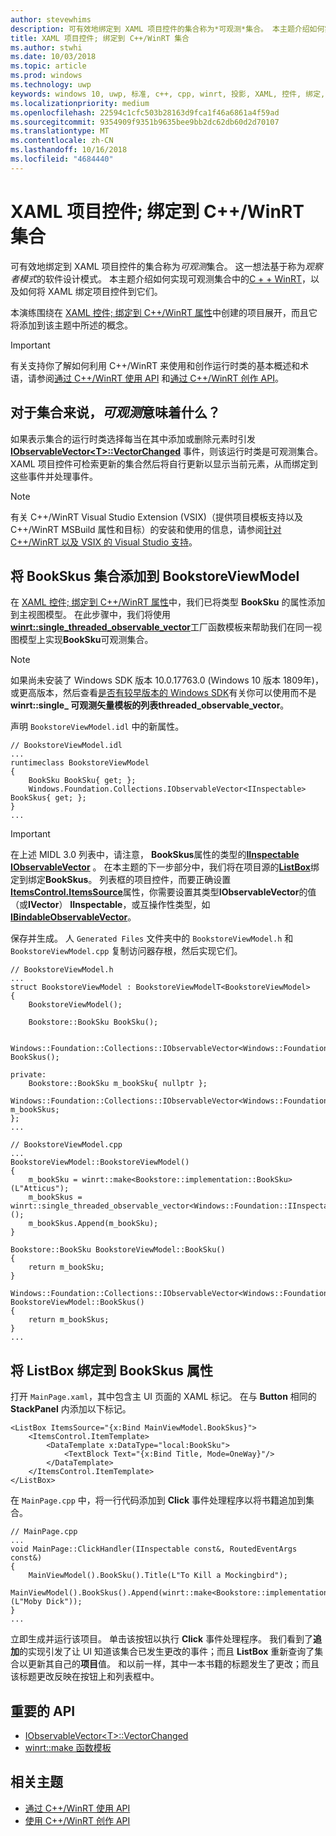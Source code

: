 ```yaml
---
author: stevewhims
description: 可有效地绑定到 XAML 项目控件的集合称为*可观测*集合。 本主题介绍如何实现和使用可观测集合以及如何将 XAML 项目控件绑定到该集合。
title: XAML 项目控件; 绑定到 C++/WinRT 集合
ms.author: stwhi
ms.date: 10/03/2018
ms.topic: article
ms.prod: windows
ms.technology: uwp
keywords: windows 10, uwp, 标准, c++, cpp, winrt, 投影, XAML, 控件, 绑定, 集合
ms.localizationpriority: medium
ms.openlocfilehash: 22594c1cfc503b28163d9fca1f46a6861a4f59ad
ms.sourcegitcommit: 9354909f9351b9635bee9bb2dc62db60d2d70107
ms.translationtype: MT
ms.contentlocale: zh-CN
ms.lasthandoff: 10/16/2018
ms.locfileid: "4684440"
---
```

# <a name="xaml-items-controls-bind-to-a-cwinrt-collection"></a>XAML 项目控件; 绑定到 C++/WinRT 集合

可有效地绑定到 XAML 项目控件的集合称为*可观测*集合。 这一想法基于称为*观察者模式*的软件设计模式。 本主题介绍如何实现可观测集合中的[C + + WinRT](/windows/uwp/cpp-and-winrt-apis/intro-to-using-cpp-with-winrt)，以及如何将 XAML 绑定项目控件到它们。

本演练围绕在 [XAML 控件; 绑定到 C++/WinRT 属性](binding-property.md)中创建的项目展开，而且它将添加到该主题中所述的概念。

> [!IMPORTANT]
> 有关支持你了解如何利用 C++/WinRT 来使用和创作运行时类的基本概述和术语，请参阅[通过 C++/WinRT 使用 API](consume-apis.md) 和[通过 C++/WinRT 创作 API](author-apis.md)。

## <a name="what-does-observable-mean-for-a-collection"></a>对于集合来说，*可观测*意味着什么？
如果表示集合的运行时类选择每当在其中添加或删除元素时引发 [**IObservableVector&lt;T&gt;::VectorChanged**](/uwp/api/windows.foundation.collections.iobservablevector-1.vectorchanged) 事件，则该运行时类是可观测集合。 XAML 项目控件可检索更新的集合然后将自行更新以显示当前元素，从而绑定到这些事件并处理事件。

> [!NOTE]
> 有关 C++/WinRT Visual Studio Extension (VSIX)（提供项目模板支持以及 C++/WinRT MSBuild 属性和目标）的安装和使用的信息，请参阅[针对 C++/WinRT 以及 VSIX 的 Visual Studio 支持](intro-to-using-cpp-with-winrt.md#visual-studio-support-for-cwinrt-and-the-vsix)。

## <a name="add-a-bookskus-collection-to-bookstoreviewmodel"></a>将 **BookSkus** 集合添加到 **BookstoreViewModel**

在 [XAML 控件; 绑定到 C++/WinRT 属性](binding-property.md)中，我们已将类型 **BookSku** 的属性添加到主视图模型。 在此步骤中，我们将使用[**winrt::single_threaded_observable_vector**](/uwp/cpp-ref-for-winrt/single-threaded-observable-vector)工厂函数模板来帮助我们在同一视图模型上实现**BookSku**可观测集合。

> [!NOTE]
> 如果尚未安装了 Windows SDK 版本 10.0.17763.0 (Windows 10 版本 1809年)，或更高版本，然后查看[是否有较早版本的 Windows SDK](/uwp/cpp-ref-for-winrt/single-threaded-observable-vector#if-you-have-an-older-version-of-the-windows-sdk)有关你可以使用而不是**winrt::single_ 可观测矢量模板的列表threaded_observable_vector**。

声明 `BookstoreViewModel.idl` 中的新属性。

```idl
// BookstoreViewModel.idl
...
runtimeclass BookstoreViewModel
{
    BookSku BookSku{ get; };
    Windows.Foundation.Collections.IObservableVector<IInspectable> BookSkus{ get; };
}
...
```

> [!IMPORTANT]
> 在上述 MIDL 3.0 列表中，请注意， **BookSkus**属性的类型的[**IInspectable**](/windows/desktop/api/inspectable/nn-inspectable-iinspectable) [**IObservableVector**](/uwp/api/windows.foundation.collections.ivector_t_) 。 在本主题的下一步部分中，我们将在项目源的[**ListBox**](/uwp/api/windows.ui.xaml.controls.listbox)绑定到绑定**BookSkus**。 列表框的项目控件，而要正确设置[**ItemsControl.ItemsSource**](/uwp/api/windows.ui.xaml.controls.itemscontrol.itemssource)属性，你需要设置其类型**IObservableVector**的值 （或**IVector**） **IInspectable**，或互操作性类型，如[**IBindableObservableVector**](/uwp/api/windows.ui.xaml.interop.ibindableobservablevector)。

保存并生成。 人 `Generated Files` 文件夹中的 `BookstoreViewModel.h` 和 `BookstoreViewModel.cpp` 复制访问器存根，然后实现它们。

```cppwinrt
// BookstoreViewModel.h
...
struct BookstoreViewModel : BookstoreViewModelT<BookstoreViewModel>
{
    BookstoreViewModel();

    Bookstore::BookSku BookSku();

    Windows::Foundation::Collections::IObservableVector<Windows::Foundation::IInspectable> BookSkus();

private:
    Bookstore::BookSku m_bookSku{ nullptr };
    Windows::Foundation::Collections::IObservableVector<Windows::Foundation::IInspectable> m_bookSkus;
};
...
```

```cppwinrt
// BookstoreViewModel.cpp
...
BookstoreViewModel::BookstoreViewModel()
{
    m_bookSku = winrt::make<Bookstore::implementation::BookSku>(L"Atticus");
    m_bookSkus = winrt::single_threaded_observable_vector<Windows::Foundation::IInspectable>();
    m_bookSkus.Append(m_bookSku);
}

Bookstore::BookSku BookstoreViewModel::BookSku()
{
    return m_bookSku;
}

Windows::Foundation::Collections::IObservableVector<Windows::Foundation::IInspectable> BookstoreViewModel::BookSkus()
{
    return m_bookSkus;
}
...
```

## <a name="bind-a-listbox-to-the-bookskus-property"></a>将 ListBox 绑定到 **BookSkus** 属性
打开 `MainPage.xaml`，其中包含主 UI 页面的 XAML 标记。 在与 **Button** 相同的 **StackPanel** 内添加以下标记。

```xaml
<ListBox ItemsSource="{x:Bind MainViewModel.BookSkus}">
    <ItemsControl.ItemTemplate>
        <DataTemplate x:DataType="local:BookSku">
            <TextBlock Text="{x:Bind Title, Mode=OneWay}"/>
        </DataTemplate>
    </ItemsControl.ItemTemplate>
</ListBox>
```

在 `MainPage.cpp` 中，将一行代码添加到 **Click** 事件处理程序以将书籍追加到集合。

```cppwinrt
// MainPage.cpp
...
void MainPage::ClickHandler(IInspectable const&, RoutedEventArgs const&)
{
    MainViewModel().BookSku().Title(L"To Kill a Mockingbird");
    MainViewModel().BookSkus().Append(winrt::make<Bookstore::implementation::BookSku>(L"Moby Dick"));
}
...
```

立即生成并运行该项目。 单击该按钮以执行 **Click** 事件处理程序。 我们看到了**追加**的实现引发了让 UI 知道该集合已发生更改的事件；而且 **ListBox** 重新查询了集合以更新其自己的**项目**值。 和以前一样，其中一本书籍的标题发生了更改；而且该标题更改反映在按钮上和列表框中。

## <a name="important-apis"></a>重要的 API
* [IObservableVector&lt;T&gt;::VectorChanged](/uwp/api/windows.foundation.collections.iobservablevector-1.vectorchanged)
* [winrt::make 函数模板](/uwp/cpp-ref-for-winrt/make)

## <a name="related-topics"></a>相关主题
* [通过 C++/WinRT 使用 API](consume-apis.md)
* [使用 C++/WinRT 创作 API](author-apis.md)
